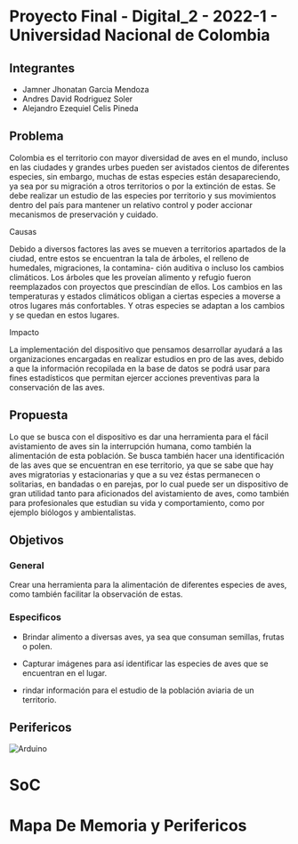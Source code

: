 # Proyecto Final - Digital_2 - 2022-1 - Universidad Nacional de Colombia


## Integrantes

* Jamner Jhonatan Garcia Mendoza
* Andres David Rodriguez Soler
* Alejandro Ezequiel Celis Pineda

## Problema

Colombia es el territorio con mayor diversidad de aves en
el mundo, incluso en las ciudades y grandes urbes pueden
ser avistados cientos de diferentes especies, sin embargo,
muchas de estas especies están desapareciendo, ya sea por
su migración a otros territorios o por la extinción de estas. Se
debe realizar un estudio de las especies por territorio y sus
movimientos dentro del país para mantener un relativo control
y poder accionar mecanismos de preservación y cuidado.

Causas

Debido a diversos factores las aves se mueven a territorios
apartados de la ciudad, entre estos se encuentran la tala de
árboles, el relleno de humedales, migraciones, la contamina-
ción auditiva o incluso los cambios climáticos. Los árboles
que les proveían alimento y refugio fueron reemplazados
con proyectos que prescindían de ellos. Los cambios en las
temperaturas y estados climáticos obligan a ciertas especies a
moverse a otros lugares más confortables. Y otras especies se
adaptan a los cambios y se quedan en estos lugares.

Impacto

La implementación del dispositivo que pensamos desarrollar
ayudará a las organizaciones encargadas en realizar estudios
en pro de las aves, debido a que la información recopilada
en la base de datos se podrá usar para fines estadísticos que
permitan ejercer acciones preventivas para la conservación de
las aves.

## Propuesta

Lo que se busca con el dispositivo es dar una herramienta
para el fácil avistamiento de aves sin la interrupción humana,
como también la alimentación de esta población. Se busca
también hacer una identificación de las aves que se encuentran
en ese territorio, ya que se sabe que hay aves migratorias y
estacionarias y que a su vez éstas permanecen o solitarias, en
bandadas o en parejas, por lo cual puede ser un dispositivo
de gran utilidad tanto para aficionados del avistamiento de
aves, como también para profesionales que estudian su vida y
comportamiento, como por ejemplo biólogos y ambientalistas.

## Objetivos

### General

Crear una herramienta para la alimentación de diferentes
especies de aves, como también facilitar la observación de
estas.

 ### Especificos

* Brindar alimento a diversas aves, ya sea que consuman
semillas, frutas o polen.

* Capturar imágenes para así identificar las especies de
aves que se encuentran en el lugar.

* rindar información para el estudio de la población
aviaria de un territorio.

## Perifericos 

![Arduino](Arduino.png)

# SoC

# Mapa De Memoria y Perifericos
